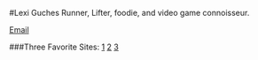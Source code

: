 #Lexi Guches
Runner, Lifter, foodie, and video game connoisseur.

[Email](ajguches@gmail.com)

###Three Favorite Sites:
[1](cracked.com)
[2](deviantart.com)
[3](tumblr.com)
